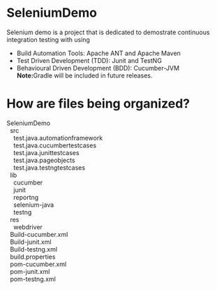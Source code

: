 # SeleniumDemo
Selenium demo is a project that is dedicated to demostrate continuous integration testing with using
- Build Automation Tools: Apache ANT and Apache Maven<br/>
- Test Driven Development (TDD): Junit and TestNG<br/>
- Behavioural Driven Development (BDD): Cucumber-JVM<br/>
<b>Note:</b>Gradle will be included in future releases.

# How are files being organized?
SeleniumDemo<br/>
&nbsp;&nbsp;src<br/>
&nbsp;&nbsp;&nbsp;&nbsp;test.java.automationframework<br/>
&nbsp;&nbsp;&nbsp;&nbsp;test.java.cucumbertestcases<br/>
&nbsp;&nbsp;&nbsp;&nbsp;test.java.junittestcases<br/>
&nbsp;&nbsp;&nbsp;&nbsp;test.java.pageobjects<br/>
&nbsp;&nbsp;&nbsp;&nbsp;test.java.testngtestcases<br/>
&nbsp;&nbsp;lib<br/>
&nbsp;&nbsp;&nbsp;&nbsp;cucumber<br/>
&nbsp;&nbsp;&nbsp;&nbsp;junit<br/>
&nbsp;&nbsp;&nbsp;&nbsp;reportng<br/>
&nbsp;&nbsp;&nbsp;&nbsp;selenium-java<br/>
&nbsp;&nbsp;&nbsp;&nbsp;testng<br/>
&nbsp;&nbsp;res<br/>
&nbsp;&nbsp;&nbsp;&nbsp;webdriver<br/>
&nbsp;&nbsp;Build-cucumber.xml<br/>
&nbsp;&nbsp;Build-junit.xml<br/>
&nbsp;&nbsp;Build-testng.xml<br/>
&nbsp;&nbsp;build.properties<br/>
&nbsp;&nbsp;pom-cucumber.xml<br/>
&nbsp;&nbsp;pom-junit.xml<br/>
&nbsp;&nbsp;pom-testng.xml<br/>
